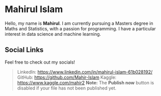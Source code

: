 # Mahirul Islam

Hello, my name is **Mahirul**. I am currently pursuing a Masters degree in Maths and Statistics, with a passion for programming. I have a particular interest in data science and machine learning.

## Social Links
Feel free to check out my socials!
> LinkedIn: https://www.linkedin.com/in/mahirul-islam-61b028192/ GitHub: https://github.com/Mahir-Islam
> Kaggle: https://www.kaggle.com/mahir2
> **Note:** The **Publish now** button is disabled if your file has not been published yet.
